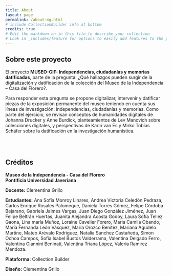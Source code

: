 ```yaml
---
title: About
layout: page
permalink: /about-mg.html
# include CollectionBuilder info at bottom
credits: true
# Edit the markdown on in this file to describe your collection
# Look in _includes/feature for options to easily add features to the page
---
```


## Sobre este proyecto
El proyecto __MUSEO-GIF: Independencias, ciudadanías y memorias datificadas__, parte de la pregunta: ¿Qué hallazgos pueden surgir de la digitalización y datificación de la colección del Museo de la Independencia – Casa del Florero?. 

Para responder esta pregunta se propone digitalizar, intervenir y datificar piezas de la exposición permanente del museo teniendo en cuenta sus líneas de investigación: independencias, ciudadanías y memorias. Como parte del ejercicio, se revisan conceptos de humanidades digitales de Johanna Drucker y Anne Burdick, planteamientos de Lev Manovich sobre colecciones digitales, y perspectivas de Karin van Es y Mirko Tobías Schäfer sobre la datificación en la investigación humanística.


<br><br>

## Créditos
__Museo de la Independencia - Casa del Florero__<br>
__Pontificia Universidad Javeriana__

__Docente:__
Clementina Grillo<br>

__Estudiantes:__
Ana Sofía Monroy Linares,
Andrea Victoria Celedón Pedraza,
Carlos Enrique Rosales Palomeque,
Daniela Torres Gómez,
Felipe Córdoba Bejarano,
Gabriela Jaimes Vargas,
Juan Diego González Jiménez,
Juan Felipe Beltrán Huertas,
Juanita Alejandra Acosta Godoy,
Laura Sofía Tellez Gaona,
Lina maría Muñoz,
Loraine Cavelier Forero,
Maria Camila Obando,
María Fernanda León Vásquez,
María Orozco Benitez,
Mariana Agudelo Martine,
Mateo Arévalo Rodriguez,
Natalia Sanchez Castañeda,
Simon Ochoa Campos,
Sofia Isabel Bustos Valderrama,
Valentina Delgado Ferro,
Valentina Giannini Beninati,
Valentina Triana López,
Valeria Ramirez Mendoza.<br>

__Plataforma:__
Collection Builder<br> 

__Diseño:__
Clementina Grillo<br> 
